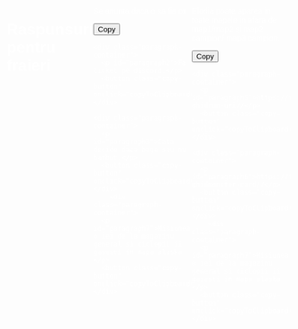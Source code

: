 <!DOCTYPE html>
<html lang="en">
<head>
<meta charset="UTF-8">
<meta name="viewport" content="width=device-width, initial-scale=1.0">
<title>Raspunsuri pentru fraieri</title>
<style>
  body {
    background-image: url('https://images.pexels.com/photos/954739/pexels-photo-954739.jpeg?auto=compress&cs=tinysrgb&w=1260&h=750&dpr=1');
    color: white;
    font-family: Arial, sans-serif;
    padding: 20px;
    display: flex;
    justify-content: space-between;
  }
  
  .column {
    width: 47%;
    margin-right: 20px;
    display: flex;
    flex-direction: column; /* Așezăm elementele pe coloană */
  }
  
  .paragraph-container {
    position: relative;
    display: flex; /* Așezăm butonul și textul pe aceeași linie */
    align-items: center; /* Aliniem vertical butonul și textul */
    margin-bottom: 20px;
  }
  
  .copy-button {
    margin-left: 10px; /* Adăugăm un spațiu mic între buton și text */
  }
</style>
</head>
<body>  
  <h1>Raspunsuri pentru fraieri</h1>  

  <div class="column">
    <div class="paragraph-container">
      <p id="paragraph1">Se anunta daca o sa fie ox</p> 
      <button class="copy-button" onclick="copyToClipboard('paragraph1')">Copy</button>
    </div>

    <div class="paragraph-container">
      <p id="paragraph2">Fa ticket pe discord.</p> 
      <button class="copy-button" onclick="copyToClipboard('paragraph2')">Copy</button>
    </div>

    <div class="paragraph-container">
      <p id="paragraph3">Cata decide daca baga sau nu barbut.</p> 
      <button class="copy-button" onclick="copyToClipboard('paragraph3')">Copy</button>
    </div>
        <div class="paragraph-container">
      <p id="paragraph7">Misiunea o iei de la magazinu general si ciclopii ii gasesti in mapa alaska </p>
      <button class="copy-button" onclick="copyToClipboard('paragraph6')">Copy</button>
    </div>
  </div>

  <div class="column">
    <div class="paragraph-container">
      <p id="paragraph4">Elodia poate aparea in toate mapele in afara de map1/map2 si map2 campion/ map3 campion.</p> 
      <button class="copy-button" onclick="copyToClipboard('paragraph4')">Copy</button>
    </div>

    <div class="paragraph-container">
      <p id="paragraph5">https://forumalaska.ro/topic/38132-ghidrun-uri//</p> 
      <button class="copy-button" onclick="copyToClipboard('paragraph5')">Copy</button>
    </div>

    <div class="paragraph-container">
      <p id="paragraph6">https://forumalaska.ro/topic/21989-ghidmonster-card//</p>
      <button class="copy-button" onclick="copyToClipboard('paragraph6')">Copy</button>
    </div>
        <div class="paragraph-container">
      <p id="paragraph7">Misiunea o iei de la magazinu general si ciclopii ii gasesti in mapa alaska </p>
      <button class="copy-button" onclick="copyToClipboard('paragraph6')">Copy</button>
    </div>
  </div>

  <script>
function copyToClipboard(elementId) {
  var copyText = document.getElementById(elementId);
  var textArea = document.createElement("textarea");
  textArea.value = copyText.textContent;
  document.body.appendChild(textArea);
  textArea.select();
  document.execCommand("copy");
  document.body.removeChild(textArea);
}
</script>
</body>
</html>
